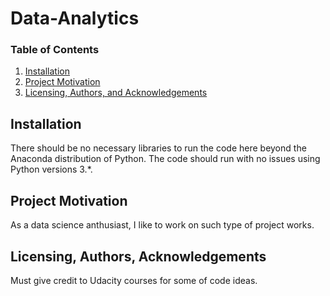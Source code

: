 # Data-Analytics
### Table of Contents

1. [Installation](#installation)
2. [Project Motivation](#motivation)
3. [Licensing, Authors, and Acknowledgements](#licensing)

## Installation <a name="installation"></a>

There should be no necessary libraries to run the code here beyond the Anaconda distribution of Python. The code should run with no issues using Python versions 3.*.

## Project Motivation<a name="motivation"></a>

As a data science anthusiast, I like to work on such type of project works.
 

## Licensing, Authors, Acknowledgements<a name="licensing"></a>

Must give credit to Udacity courses for some of code ideas.
